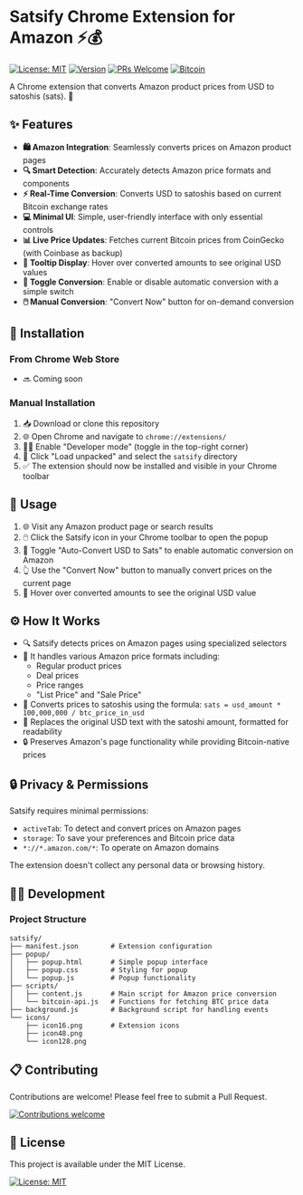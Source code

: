 # Satsify Chrome Extension for Amazon ⚡💰

[![License: MIT](https://img.shields.io/badge/License-MIT-yellow.svg)](https://opensource.org/licenses/MIT)
[![Version](https://img.shields.io/badge/version-1.0.0-blue.svg)](https://github.com/yourusername/satsify/releases)
[![PRs Welcome](https://img.shields.io/badge/PRs-welcome-brightgreen.svg)](https://github.com/yourusername/satsify/pulls)
[![Bitcoin](https://img.shields.io/badge/Bitcoin-Friendly-orange)](https://bitcoin.org)

A Chrome extension that converts Amazon product prices from USD to satoshis (sats). 🔄

## ✨ Features

- **🛍️ Amazon Integration**: Seamlessly converts prices on Amazon product pages
- **🔍 Smart Detection**: Accurately detects Amazon price formats and components
- **⚡ Real-Time Conversion**: Converts USD to satoshis based on current Bitcoin exchange rates
- **💻 Minimal UI**: Simple, user-friendly interface with only essential controls
- **📊 Live Price Updates**: Fetches current Bitcoin prices from CoinGecko (with Coinbase as backup)
- **💭 Tooltip Display**: Hover over converted amounts to see original USD values
- **🔄 Toggle Conversion**: Enable or disable automatic conversion with a simple switch
- **🖱️ Manual Conversion**: "Convert Now" button for on-demand conversion

## 🚀 Installation

### From Chrome Web Store
- 🔜 Coming soon

### Manual Installation
1. 📥 Download or clone this repository
2. 🌐 Open Chrome and navigate to `chrome://extensions/`
3. 👨‍💻 Enable "Developer mode" (toggle in the top-right corner)
4. 📁 Click "Load unpacked" and select the `satsify` directory
5. ✅ The extension should now be installed and visible in your Chrome toolbar

## 📖 Usage

1. 🌐 Visit any Amazon product page or search results
2. 🖱️ Click the Satsify icon in your Chrome toolbar to open the popup
3. 🔄 Toggle "Auto-Convert USD to Sats" to enable automatic conversion on Amazon
4. 👆 Use the "Convert Now" button to manually convert prices on the current page
5. 👀 Hover over converted amounts to see the original USD value

## ⚙️ How It Works

- 🔍 Satsify detects prices on Amazon pages using specialized selectors
- 🎯 It handles various Amazon price formats including:
  - Regular product prices
  - Deal prices
  - Price ranges
  - "List Price" and "Sale Price"
- 🧮 Converts prices to satoshis using the formula: `sats = usd_amount * 100,000,000 / btc_price_in_usd`
- 🔄 Replaces the original USD text with the satoshi amount, formatted for readability
- 🔒 Preserves Amazon's page functionality while providing Bitcoin-native prices

## 🔒 Privacy & Permissions

Satsify requires minimal permissions:
- `activeTab`: To detect and convert prices on Amazon pages
- `storage`: To save your preferences and Bitcoin price data
- `*://*.amazon.com/*`: To operate on Amazon domains

The extension doesn't collect any personal data or browsing history.

## 👨‍💻 Development

### Project Structure
```
satsify/
├── manifest.json        # Extension configuration
├── popup/
│   ├── popup.html       # Simple popup interface
│   ├── popup.css        # Styling for popup
│   └── popup.js         # Popup functionality
├── scripts/
│   ├── content.js       # Main script for Amazon price conversion
│   └── bitcoin-api.js   # Functions for fetching BTC price data
├── background.js        # Background script for handling events
└── icons/
    ├── icon16.png       # Extension icons
    ├── icon48.png
    └── icon128.png
```

## 📋 Contributing

Contributions are welcome! Please feel free to submit a Pull Request.

[![Contributions welcome](https://img.shields.io/badge/contributions-welcome-brightgreen.svg?style=flat)](https://github.com/yourusername/satsify/issues)

## 📜 License

This project is available under the MIT License.

[![License: MIT](https://img.shields.io/badge/License-MIT-yellow.svg)](https://opensource.org/licenses/MIT)
